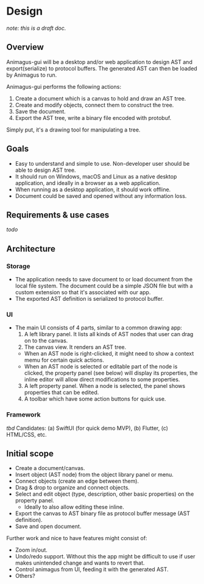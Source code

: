 Design
======

*note: this is a draft doc.*

## Overview

Animagus-gui will be a desktop and/or web application to design AST and export(serialize) to protocol buffers. The generated AST can then be loaded by Animagus to run.

Animagus-gui performs the following actions:

1. Create a document which is a canvas to hold and draw an AST tree.
2. Create and modify objects, connect them to construct the tree.
3. Save the document.
4. Export the AST tree, write a binary file encoded with protobuf.

Simply put, it's a drawing tool for manipulating a tree.

## Goals

* Easy to understand and simple to use. Non-developer user should be able to design AST tree.
* It should run on Windows, macOS and Linux as a native desktop application, and ideally in a browser as a web application.
* When running as a desktop application, it should work offline.
* Document could be saved and opened without any information loss.

## Requirements & use cases

*todo*

## Architecture

### Storage

* The application needs to save document to or load document from the local file system. The document could be a simple JSON file but with a custom extension so that it's associated with our app.
* The exported AST definition is serialized to protocol buffer.

### UI

* The main UI consists of 4 parts, similar to a common drawing app:
  1. A left library panel. It lists all kinds of AST nodes that user can drag on to the canvas.
  2. The canvas view. It renders an AST tree.
    - When an AST node is right-clicked, it might need to show a context memu for certain quick actions.
    - When an AST node is selected or editable part of the node is clicked, the property panel (see below) will display its properties, the inline editor will allow direct modifications to some properties.
  3. A left property panel. When a node is selected, the panel shows properties that can be edited.
  4. A toolbar which have some action buttons for quick use.

### Framework

*tbd* Candidates: (a) SwiftUI (for quick demo MVP), (b) Flutter, (c) HTML/CSS, etc.

## Initial scope

* Create a document/canvas.
* Insert object (AST node) from the object library panel or menu.
* Connect objects (create an edge between them).
* Drag & drop to organize and connect objects.
* Select and edit object (type, description, other basic properties) on the property panel.
  - Ideally to also allow editing these inline.
* Export the canvas to AST binary file as protocol buffer message (AST definition).
* Save and open document.

Further work and nice to have features might consist of:

* Zoom in/out.
* Undo/redo support. Without this the app might be difficult to use if user makes unintended change and wants to revert that.
* Control animagus from UI, feeding it with the generated AST.
* Others?